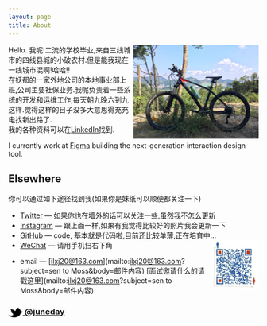```yaml
---
layout: page
title: About
---
```


<img src="portrait.jpg" width="50%" align="right">

Hello. 我呢!二流的学校毕业,来自三线城市的四线县城的小破农村.但是能我现在一线城市混啊!哈哈!!  
在妖都的一家外地公司的本地事业部上班,公司主要社保业务.我呢负责着一些系统的开发和运维工作,每天朝九晚六到九这样.觉得这样的日子没多大意思得充充电找新出路了.  
我的各种资料可以在[LinkedIn](http://www.linkedin.com/in/莫振顺)找到.

I currently work at [Figma](https://www.figma.com/) building the next-generation interaction design tool.

<!-- [Some of my favorite technical papers &rarr;](https://www.dropbox.com/sh/is0sy5350lr4v9j/AADQlhVSQcRw6vCNKQgGWelqa) -->
## Elsewhere

你可以通过如下途径找到我(如果你是妹纸可以顺便都关注一下)

- [Twitter](http://twitter.com/juneday0623) — 如果你也在墙外的话可以关注一些,虽然我不怎么更新
- [Instagram](http://instagram.com/juneday0623/) — 跟上面一样,如果有我觉得比较好的照片我会更新一下
- [GitHub](https://github.com/callmess) — code, 基本就是代码啦,目前还比较单薄,正在培育中...
- [WeChat](spotify/wc.jpg) — 请用手机扫右下角 <img src="spotify/wc.jpg" width="20%" align="right" height="30%">
 * email  — [ilxj20@163.com](mailto:ilxj20@163.com?subject=sen to Moss&body=邮件内容) [面试邀请什么的请戳这里](mailto:ilxj20@163.com?subject=sen to Moss&body=邮件内容)


### [<img src="/res/twitter.png" width="29" height="20" style="display:inline-block;vertical-align:middle"> @juneday](http://twitter.com/juneday0623)

